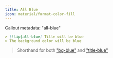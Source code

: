 ```yaml
---
title: All Blue
icon: material/format-color-fill
---
```


Callout metadata: "all-blue"

```md
> [!tip|all-blue] Title will be blue
> The background color will be blue
```

> Shorthand for both ["bg-blue"](../bg-styling/page-2.md) and ["title-blue"](../title-styling/page-2.md)